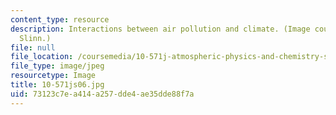 ```yaml
---
content_type: resource
description: Interactions between air pollution and climate. (Image courtesy of Anne
  Slinn.)
file: null
file_location: /coursemedia/10-571j-atmospheric-physics-and-chemistry-spring-2006/73123c7ea414a257dde4ae35dde88f7a_10-571js06.jpg
file_type: image/jpeg
resourcetype: Image
title: 10-571js06.jpg
uid: 73123c7e-a414-a257-dde4-ae35dde88f7a
---
```

